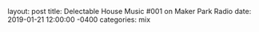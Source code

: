 layout: post
title: Delectable House Music #001 on Maker Park Radio
date: 2019-01-21 12:00:00 -0400
categories: mix
